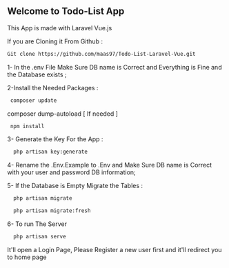 ## Welcome to Todo-List App
This App is made with Laravel Vue.js

If you are Cloning it From Github :

```bash
Git clone https://github.com/maas97/Todo-List-Laravel-Vue.git
```

1- In the .env File Make Sure DB name is Correct and Everything is Fine and the Database exists ;

2-Install the Needed Packages :

```bash
 composer update
```
composer dump-autoload
[ If needed ]

```bash
 npm install
```
3- Generate the Key For the App :

```bash
  php artisan key:generate
```

4- Rename the .Env.Example to .Env and Make Sure DB name is Correct with your user and password DB information;

5- If the Database is Empty Migrate the Tables :

```bash
  php artisan migrate
```

```bash
  php artisan migrate:fresh
```

6- To run The Server  

```bash
  php artisan serve
```
It'll open a Login Page, Please Register a new user first and it'll redirect you to home page
